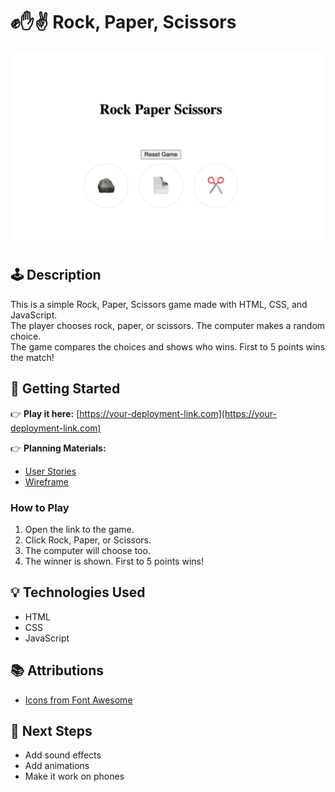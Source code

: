 # ✊✋✌️ Rock, Paper, Scissors

![Game Screenshot](./assets/screenshot.png)

## 🕹️ Description

This is a simple Rock, Paper, Scissors game made with HTML, CSS, and JavaScript.  
The player chooses rock, paper, or scissors. The computer makes a random choice.  
The game compares the choices and shows who wins. First to 5 points wins the match!

## 🚀 Getting Started

👉 **Play it here:** [https://your-deployment-link.com](https://your-deployment-link.com)

👉 **Planning Materials:**
- [User Stories](./planning/user-stories.md)
- [Wireframe](./planning/wireframe.png)

### How to Play
1. Open the link to the game.
2. Click Rock, Paper, or Scissors.
3. The computer will choose too.
4. The winner is shown. First to 5 points wins!

## 💡 Technologies Used

- HTML
- CSS
- JavaScript

## 📚 Attributions

- [Icons from Font Awesome](https://fontawesome.com/)

## 🚧 Next Steps

- Add sound effects
- Add animations
- Make it work on phones
